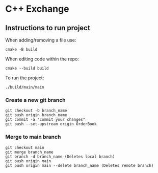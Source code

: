 # C++ Exchange

## Instructions to run project
When adding/removing a file use:
 ```
cmake -B build
 ```
When editing code within the repo:
```
cmake --build build
```
To run the project:
```
./build/main/main
```

### Create a new git branch
```
git checkout -b branch_name
git push origin branch_name
git commit -a "commit your changes"
git push --set-upstream origin OrderBook
```

### Merge to main branch
```
git checkout main
git merge branch_name
git branch -d branch_name (Deletes local branch)
git push origin main
git push origin main --delete branch_name (Deletes remote branch)
```
